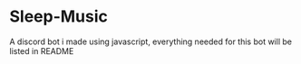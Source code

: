 # Sleep-Music
A discord bot i made using javascript, everything needed for this bot will be listed in README
